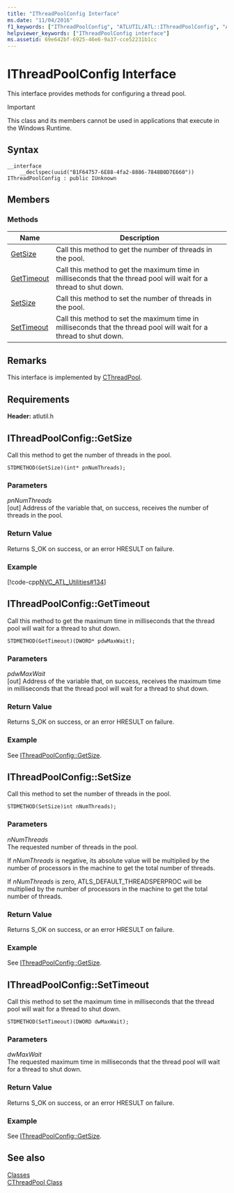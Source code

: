 ```yaml
---
title: "IThreadPoolConfig Interface"
ms.date: "11/04/2016"
f1_keywords: ["IThreadPoolConfig", "ATLUTIL/ATL::IThreadPoolConfig", "ATLUTIL/ATL::GetSize", "ATLUTIL/ATL::GetTimeout", "ATLUTIL/ATL::SetSize", "ATLUTIL/ATL::SetTimeout"]
helpviewer_keywords: ["IThreadPoolConfig interface"]
ms.assetid: 69e642bf-6925-46e6-9a37-cce52231b1cc
---
```

# IThreadPoolConfig Interface

This interface provides methods for configuring a thread pool.

> [!IMPORTANT]
> This class and its members cannot be used in applications that execute in the Windows Runtime.

## Syntax

```
__interface
    __declspec(uuid("B1F64757-6E88-4fa2-8886-7848B0D7E660")) IThreadPoolConfig : public IUnknown
```

## Members

### Methods

|Name|Description|
|-|-|
|[GetSize](#getsize)|Call this method to get the number of threads in the pool.|
|[GetTimeout](#gettimeout)|Call this method to get the maximum time in milliseconds that the thread pool will wait for a thread to shut down.|
|[SetSize](#setsize)|Call this method to set the number of threads in the pool.|
|[SetTimeout](#settimeout)|Call this method to set the maximum time in milliseconds that the thread pool will wait for a thread to shut down.|

## Remarks

This interface is implemented by [CThreadPool](../../atl/reference/cthreadpool-class.md).

## Requirements

**Header:** atlutil.h

## <a name="getsize"></a> IThreadPoolConfig::GetSize

Call this method to get the number of threads in the pool.

```
STDMETHOD(GetSize)(int* pnNumThreads);
```

### Parameters

*pnNumThreads*<br/>
[out] Address of the variable that, on success, receives the number of threads in the pool.

### Return Value

Returns S_OK on success, or an error HRESULT on failure.

### Example

[!code-cpp[NVC_ATL_Utilities#134](../../atl/codesnippet/cpp/ithreadpoolconfig-interface_1.cpp)]

## <a name="gettimeout"></a> IThreadPoolConfig::GetTimeout

Call this method to get the maximum time in milliseconds that the thread pool will wait for a thread to shut down.

```
STDMETHOD(GetTimeout)(DWORD* pdwMaxWait);
```

### Parameters

*pdwMaxWait*<br/>
[out] Address of the variable that, on success, receives the maximum time in milliseconds that the thread pool will wait for a thread to shut down.

### Return Value

Returns S_OK on success, or an error HRESULT on failure.

### Example

See [IThreadPoolConfig::GetSize](#getsize).

## <a name="setsize"></a> IThreadPoolConfig::SetSize

Call this method to set the number of threads in the pool.

```
STDMETHOD(SetSize)int nNumThreads);
```

### Parameters

*nNumThreads*<br/>
The requested number of threads in the pool.

If *nNumThreads* is negative, its absolute value will be multiplied by the number of processors in the machine to get the total number of threads.

If *nNumThreads* is zero, ATLS_DEFAULT_THREADSPERPROC will be multiplied by the number of processors in the machine to get the total number of threads.

### Return Value

Returns S_OK on success, or an error HRESULT on failure.

### Example

See [IThreadPoolConfig::GetSize](#getsize).

## <a name="settimeout"></a> IThreadPoolConfig::SetTimeout

Call this method to set the maximum time in milliseconds that the thread pool will wait for a thread to shut down.

```
STDMETHOD(SetTimeout)(DWORD dwMaxWait);
```

### Parameters

*dwMaxWait*<br/>
The requested maximum time in milliseconds that the thread pool will wait for a thread to shut down.

### Return Value

Returns S_OK on success, or an error HRESULT on failure.

### Example

See [IThreadPoolConfig::GetSize](#getsize).

## See also

[Classes](../../atl/reference/atl-classes.md)<br/>
[CThreadPool Class](../../atl/reference/cthreadpool-class.md)
